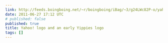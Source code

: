 ```yaml
---
link: http://feeds.boingboing.net/~r/boingboing/iBag/~3/g24LWc82P-o/yahoo-logo-and-the-y.html
date: 2011-06-27 17:12 UTC
# published: false
published: true
title: Yahoo! logo and an early Yippies logo
tags: []
---
```



